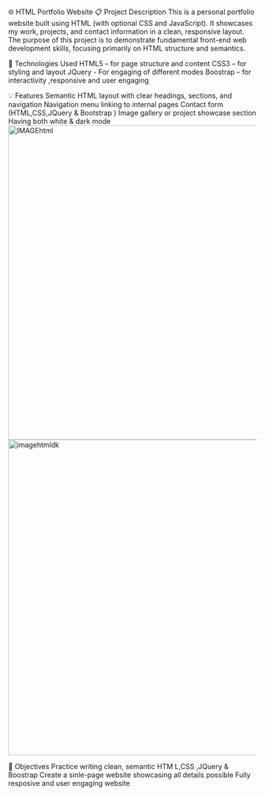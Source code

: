 🌐 HTML Portfolio Website
📋 Project Description
This is a personal portfolio website built using HTML (with optional CSS and JavaScript). It showcases my work, projects, and contact information in a clean, responsive layout. The purpose of this project is to demonstrate fundamental front-end web development skills, focusing primarily on HTML structure and semantics.

🧰 Technologies Used
HTML5 – for page structure and content
CSS3 – for styling and layout
JQuery  - For engaging of different modes
Boostrap – for interactivity ,responsive and user engaging

💡 Features
Semantic HTML layout with clear headings, sections, and navigation
Navigation menu linking to internal pages
Contact form (HTML,CSS,JQuery & Bootstrap )
Image gallery or project showcase section
Having both white & dark mode
<img width="1349" height="638" alt="IMAGEhtml" src="https://github.com/user-attachments/assets/364f64bb-0532-4f15-9894-7135727a638c" />
<img width="1350" height="641" alt="imagehtmldk" src="https://github.com/user-attachments/assets/ccec4125-da8b-4bac-9b71-79b215a06aff" />

🎯 Objectives
Practice writing clean, semantic HTM
L,CSS ,JQuery & Boostrap
Create a sinle-page website showcasing all details possible
Fully resposive and user engaging website
